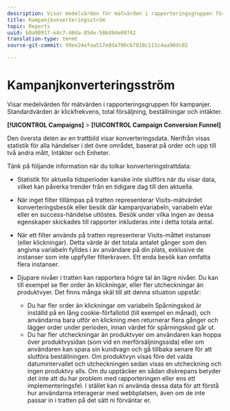 ```yaml
---
description: Visar medelvärden för mätvärden i rapporteringsgruppen för kampanjer. Standardvärden är klickfrekvens, total försäljning, beställningar och intäkter.
title: Kampanjkonverteringsström
topic: Reports
uuid: b0a90917-e4c7-40da-854e-58649de09742
translation-type: tm+mt
source-git-commit: 99ee24efaa517e8da700c67818c111c4aa90dc02

---
```



# Kampanjkonverteringsström

Visar medelvärden för mätvärden i rapporteringsgruppen för kampanjer. Standardvärden är klickfrekvens, total försäljning, beställningar och intäkter.

**[!UICONTROL Campaigns]** > **[!UICONTROL Campaign Conversion Funnel]**

Den översta delen av en trattbild visar konverteringsdata. Nerifrån visas statistik för alla händelser i det övre området, baserat på order och upp till två andra mått, Intäkter och Enheter.

Tänk på följande information när du tolkar konverteringstrattdata:

* Statistik för aktuella tidsperioder kanske inte slutförs när du visar data, vilket kan påverka trender från en tidigare dag till den aktuella.
* När inget filter tillämpas på tratten representerar Visits-mätvärdet konverteringsbesök eller besök där kampanjvariabeln, variabeln eVar eller en success-händelse utlöstes. Besök under vilka ingen av dessa egenskaper skickades till rapporter inkluderas inte i detta totala antal.
* När ett filter används på tratten representerar Visits-måttet instanser (eller klickningar). Detta värde är det totala antalet gånger som den angivna variabeln fylldes i av användare på din plats, exklusive de instanser som inte uppfyller filterkraven. Ett enda besök kan omfatta flera instanser.
* Djupare nivåer i tratten kan rapportera högre tal än lägre nivåer. Du kan till exempel se fler order än klickningar, eller fler utcheckningar än produktvyer. Det finns många skäl till att denna situation uppstår:

   * Du har fler order än klickningar om variabeln Spårningskod är inställd på en lång cookie-förfallotid (till exempel en månad), och användarna bara utför en klickning men returnerar flera gånger och lägger order under perioden, innan värdet för spårningskod går ut.
   * Du har fler utcheckningar än produktvyer om användaren kan hoppa över produktvysidan (som vid en merförsäljningssida) eller om användaren kan spara sin kundvagn och gå tillbaka senare för att slutföra beställningen. Om produktvyn visas före det valda datumintervallet och utcheckningen sedan visas en utcheckning och ingen produktvy alls. Om du upptäcker en sådan diskrepans betyder det inte att du har problem med rapporteringen eller ens ett implementeringsfel. I stället kan ni använda dessa data för att förstå hur användarna interagerar med webbplatsen, även om de inte passar in i tratten på det sätt ni förväntar er.

